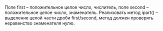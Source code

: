 Поле first – положительное целое число, числитель, поле second – положительное целое
число, знаменатель. Реализовать метод ipart() – выделение целой части дроби first/second,
метод должен проверять неравенство знаменателя нулю.
